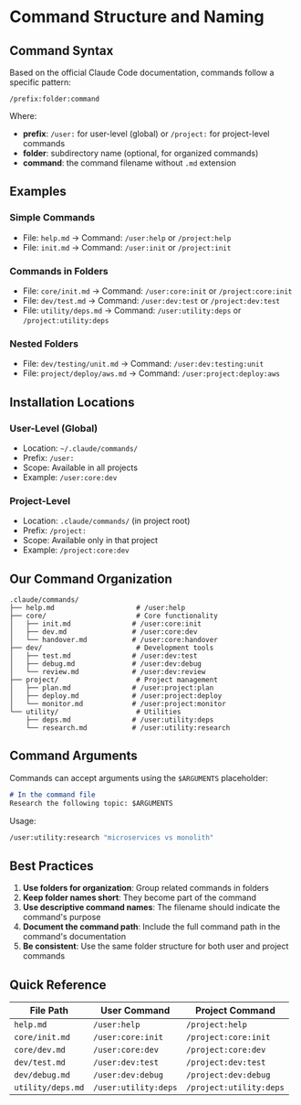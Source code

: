 # Command Structure and Naming

## Command Syntax

Based on the official Claude Code documentation, commands follow a specific pattern:

```
/prefix:folder:command
```

Where:
- **prefix**: `/user:` for user-level (global) or `/project:` for project-level commands
- **folder**: subdirectory name (optional, for organized commands)
- **command**: the command filename without `.md` extension

## Examples

### Simple Commands
- File: `help.md` → Command: `/user:help` or `/project:help`
- File: `init.md` → Command: `/user:init` or `/project:init`

### Commands in Folders
- File: `core/init.md` → Command: `/user:core:init` or `/project:core:init`
- File: `dev/test.md` → Command: `/user:dev:test` or `/project:dev:test`
- File: `utility/deps.md` → Command: `/user:utility:deps` or `/project:utility:deps`

### Nested Folders
- File: `dev/testing/unit.md` → Command: `/user:dev:testing:unit`
- File: `project/deploy/aws.md` → Command: `/user:project:deploy:aws`

## Installation Locations

### User-Level (Global)
- Location: `~/.claude/commands/`
- Prefix: `/user:`
- Scope: Available in all projects
- Example: `/user:core:dev`

### Project-Level
- Location: `.claude/commands/` (in project root)
- Prefix: `/project:`
- Scope: Available only in that project
- Example: `/project:core:dev`

## Our Command Organization

```
.claude/commands/
├── help.md                    # /user:help
├── core/                      # Core functionality
│   ├── init.md               # /user:core:init
│   ├── dev.md                # /user:core:dev
│   └── handover.md           # /user:core:handover
├── dev/                       # Development tools
│   ├── test.md               # /user:dev:test
│   ├── debug.md              # /user:dev:debug
│   └── review.md             # /user:dev:review
├── project/                   # Project management
│   ├── plan.md               # /user:project:plan
│   ├── deploy.md             # /user:project:deploy
│   └── monitor.md            # /user:project:monitor
└── utility/                   # Utilities
    ├── deps.md               # /user:utility:deps
    └── research.md           # /user:utility:research
```

## Command Arguments

Commands can accept arguments using the `$ARGUMENTS` placeholder:

```markdown
# In the command file
Research the following topic: $ARGUMENTS
```

Usage:
```bash
/user:utility:research "microservices vs monolith"
```

## Best Practices

1. **Use folders for organization**: Group related commands in folders
2. **Keep folder names short**: They become part of the command
3. **Use descriptive command names**: The filename should indicate the command's purpose
4. **Document the command path**: Include the full command path in the command's documentation
5. **Be consistent**: Use the same folder structure for both user and project commands

## Quick Reference

| File Path | User Command | Project Command |
|-----------|--------------|-----------------|
| `help.md` | `/user:help` | `/project:help` |
| `core/init.md` | `/user:core:init` | `/project:core:init` |
| `core/dev.md` | `/user:core:dev` | `/project:core:dev` |
| `dev/test.md` | `/user:dev:test` | `/project:dev:test` |
| `dev/debug.md` | `/user:dev:debug` | `/project:dev:debug` |
| `utility/deps.md` | `/user:utility:deps` | `/project:utility:deps` |